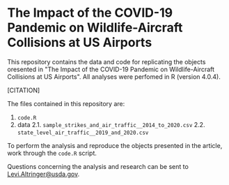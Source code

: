 # The Impact of the COVID-19 Pandemic on Wildlife-Aircraft Collisions at US Airports

This repository contains the data and code for replicating the objects oresented in "The Impact of the COVID-19 Pandemic on Wildlife-Aircraft Collisions at US Airports". All analyses were perfomed in R (version 4.0.4). 

[CITATION]

The files contained in this repository are:

  1. `code.R`
  2. data
     2.1. `sample_strikes_and_air_traffic__2014_to_2020.csv`
     2.2. `state_level_air_traffic__2019_and_2020.csv`

To perform the analysis and reproduce the objects presented in the article, work through the `code.R` script.

Questions concerning the analysis and research can be sent to <Levi.Altringer@usda.gov>.
